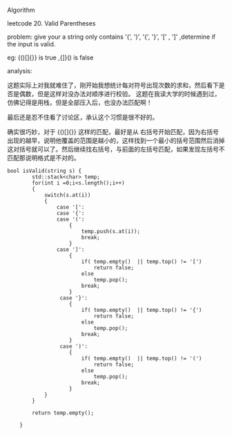 
Algorithm

leetcode 20. Valid Parentheses

problem: give your a string only contains '(', ')', '{', '}', '[' , ']' ,determine if the input is valid.

eg: {()[]{}} is true ,{]}() is false

analysis:

这题实际上对我就难住了，刚开始我想统计每对符号出现次数的求和，然后看下是否是偶数，但是这样对没办法对顺序进行校验。
这题在我读大学的时候遇到过，仿佛记得是用栈，但是全部压入后，也没办法匹配啊！

最后还是忍不住看了讨论区，承认这个习惯是很不好的。

确实很巧妙，对于 {()[]{}} 这样的匹配，最好是从 右括号开始匹配，因为右括号出现的越早，说明他覆盖的范围是越小的，这样找到一个最小的括号范围然后消掉这对括号就可以了。然后继续找右括号，与前面的左括号匹配，如果发现左括号不匹配那说明格式是不对的。

```
bool isValid(string s) {
        std::stack<char> temp;
        for(int i =0;i<s.length();i++)
        {
            switch(s.at(i))
            {
                case '[':
                case '{':
                case '(':
                    {
                        temp.push(s.at(i));
                        break;
                    }
                case ']':
                    {
                        if( temp.empty()  || temp.top() != '[') 
                            return false;
                        else
                            temp.pop();
                        break;
                    }
                 case '}':
                    {
                        if( temp.empty()  || temp.top() != '{') 
                            return false;
                        else
                            temp.pop();
                        break;
                    }
                 case ')':
                    {
                        if( temp.empty()  || temp.top() != '(') 
                            return false;
                        else
                            temp.pop();
                        break;
                    }
            }
        }
        
        return temp.empty();
        
    }


```
